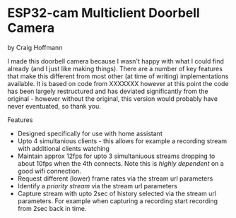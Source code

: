 # ESP32-cam Multiclient Doorbell Camera
by Craig Hoffmann

I made this doorbell camera because I wasn't happy with what I could find already (and I just like making things).  There are a number of key features that make this different from most other (at time of writing) implementations available.  It is based on code from XXXXXXX however at this point the code has been largely restructured and has deviated  significantly from the original - however without the original, this version would probably have never eventuated, so thank you.  

Features
* Designed specifically for use with home assistant
* Upto 4 simultanious clients - this allows for example a recording stream with additional clients watching
* Maintain approx 12fps for upto 3 simultaniuous streams dropping to about 10fps when the 4th connects.  Note this is *highly dependent* on a good wifi connection.
* Request different (lower) frame rates via the stream url parameters
* Identify a *priority stream* via the stream url parameters
* Capture stream with upto 2sec of history selected via the stream url parameters.  For example when capturing a recording start recording from 2sec back in time.


